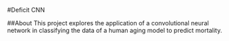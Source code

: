 #Deficit CNN

##About
This project explores the application of a convolutional neural network
in classifying the data of a human aging model to predict mortality.
